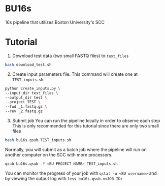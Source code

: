 # BU16s
16s pipeline that utilizes Boston University's SCC

# Tutorial
1. Download test data (two small FASTQ files) to `test_files`
```bash
bash download_test.sh
```
2. Create input parameters file. This command will create one at `TEST_inputs.sh`
```bash
python create_inputs.py \
--input_dir test_files \
--output_dir test \
--project TEST \
--fwd _1.fastq.gz \
--rev _2.fastq.gz
```
3. Submit job
You can run the pipeline locally in order to observe each step
This is only recommended for this tutorial since there are only two small files
```bash
bash bu16s.qsub TEST_inputs.sh
```

Normally, you will submit as a batch job where the pipeline will run on another computer on the SCC with more processors.

```bash
qsub bu16s.qsub -P <BU PROJECT NAME> TEST_inputs.sh
```
You can monitor the progress of your job with `qstat -u <BU username>` and by viewing the output log with `less bu16s.qsub.o<JOB ID>`